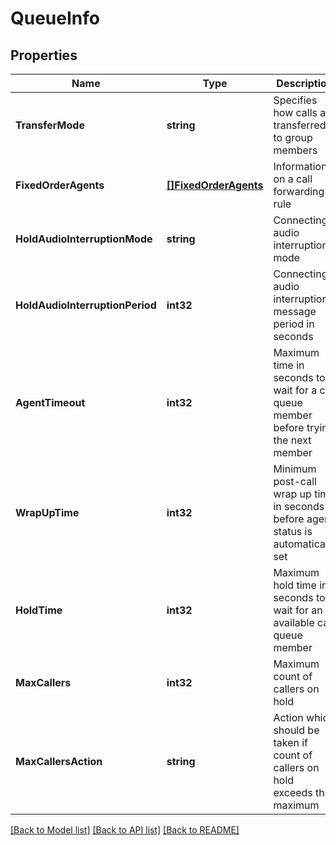 # QueueInfo

## Properties
Name | Type | Description | Notes
------------ | ------------- | ------------- | -------------
**TransferMode** | **string** | Specifies how calls are transferred to group members | [optional] 
**FixedOrderAgents** | [**[]FixedOrderAgents**](FixedOrderAgents.md) | Information on a call forwarding rule | [optional] 
**HoldAudioInterruptionMode** | **string** | Connecting audio interruption mode | [optional] 
**HoldAudioInterruptionPeriod** | **int32** | Connecting audio interruption message period in seconds | [optional] 
**AgentTimeout** | **int32** | Maximum time in seconds to wait for a call queue member before trying the next member | [optional] 
**WrapUpTime** | **int32** | Minimum post-call wrap up time in seconds before agent status is automatically set | [optional] 
**HoldTime** | **int32** | Maximum hold time in seconds to wait for an available call queue member | [optional] 
**MaxCallers** | **int32** | Maximum count of callers on hold | [optional] 
**MaxCallersAction** | **string** | Action which should be taken if count of callers on hold exceeds the maximum | [optional] 

[[Back to Model list]](../README.md#documentation-for-models) [[Back to API list]](../README.md#documentation-for-api-endpoints) [[Back to README]](../README.md)


